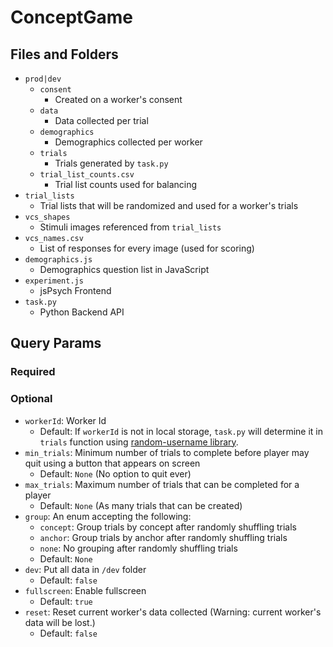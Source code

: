 # ConceptGame

## Files and Folders

- `prod|dev`
  - `consent`
    - Created on a worker's consent
  - `data`
    - Data collected per trial
  - `demographics`
    - Demographics collected per worker
  - `trials`
    - Trials generated by `task.py`
  - `trial_list_counts.csv`
    - Trial list counts used for balancing
- `trial_lists`
  - Trial lists that will be randomized and used for a worker's trials
- `vcs_shapes`
  - Stimuli images referenced from `trial_lists`
- `vcs_names.csv`
  - List of responses for every image (used for scoring)
- `demographics.js`
  - Demographics question list in JavaScript
- `experiment.js`
  - jsPsych Frontend
- `task.py`
  - Python Backend API

## Query Params

### Required

### Optional

- `workerId`: Worker Id
  - Default: If `workerId` is not in local storage, `task.py` will determine it in `trials` function using [random-username library](https://pypi.org/project/random-username/).
- `min_trials`: Minimum number of trials to complete before player may quit using a button that appears on screen
  - Default: `None` (No option to quit ever)
- `max_trials`: Maximum number of trials that can be completed for a player
  - Default: `None` (As many trials that can be created)
- `group`: An enum accepting the following:
  - `concept`: Group trials by concept after randomly shuffling trials
  - `anchor`: Group trials by anchor after randomly shuffling trials
  - `none`: No grouping after randomly shuffling trials
  - Default: `None`
- `dev`: Put all data in `/dev` folder
  - Default: `false`
- `fullscreen`: Enable fullscreen
  - Default: `true`
- `reset`: Reset current worker's data collected (Warning: current worker's data will be lost.)
  - Default: `false`

